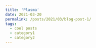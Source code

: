 ```yaml
---
title: 'Plasma'
date: 2021-03-20
permalink: /posts/2021/03/blog-post-1/
tags:
  - cool posts
  - category1
  - category2
---
```


